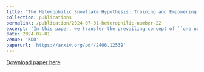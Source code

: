 ```yaml
---
title: "The Heterophilic Snowflake Hypothesis: Training and Empowering GNNs for Heterophilic Graphs."
collection: publications
permalink: /publication/2024-07-01-heterophilic-number-22 
excerpt: 'In this paper, we transfer the prevailing concept of ``one node one receptive field" to the heterophilic graph.'
date: 2024-07-01
venue: 'KDD'
paperurl: 'https://arxiv.org/pdf/2406.12539'
---
```


[Download paper here](https://arxiv.org/pdf/2406.12539)
